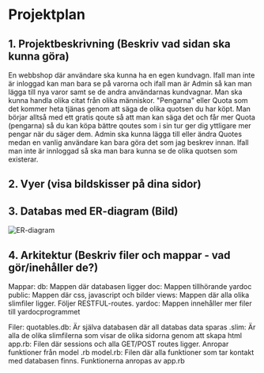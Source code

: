 # Projektplan

## 1. Projektbeskrivning (Beskriv vad sidan ska kunna göra)
En webbshop där användare ska kunna ha en egen kundvagn. Ifall man inte är inloggad kan man bara se på varorna och ifall man är Admin så kan man lägga till nya varor samt se de andra användarnas kundvagnar. Man ska kunna handla olika citat från olika människor. "Pengarna" eller Quota som det kommer heta tjänas genom att säga de olika quotsen du har köpt. Man börjar alltså med ett gratis qoute så att man kan säga det och får mer Quota (pengarna) så du kan köpa bättre qoutes som i sin tur ger dig yttligare mer pengar när du säger dem. Admin ska kunna lägga till eller ändra Quotes medan en vanlig användare kan bara göra det som jag beskrev innan. Ifall man inte är innloggad så ska man bara kunna se de olika quotsen som existerar.
## 2. Vyer (visa bildskisser på dina sidor)
## 3. Databas med ER-diagram (Bild)
![ER-diagram](https://github.com/itggot-Joel-Hilmersson/storprojekt20/blob/master/ER-diagram%20quotable%20Joel%20Hilmersson.PNG)
## 4. Arkitektur (Beskriv filer och mappar - vad gör/inehåller de?)
Mappar:
db: Mappen där databasen ligger
doc: Mappen tillhörande yardoc
public: Mappen där css, javascript och bilder
views: Mappen där alla olika slimfiler ligger. Följer RESTFUL-routes.
yardoc: Mappen innehåller mer filer till yardocprogrammet

Filer:
quotables.db: Är själva databasen där all databas data sparas
.slim: Är alla de olika slimfilerna som visar de olika sidorna genom att skapa html
app.rb: Filen där sessions och alla GET/POST routes ligger. Anropar funktioner från model .rb
model.rb: Filen där alla funktioner som tar kontakt med databasen finns. Funktionerna anropas av app.rb

